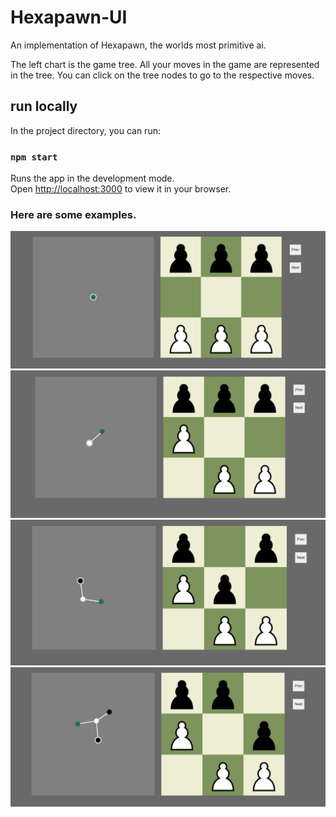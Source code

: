 # Hexapawn-UI

An implementation of Hexapawn, the worlds most primitive ai.

The left chart is the game tree. All your moves in the game are represented in the tree. You can click on the tree nodes to go to the respective moves.

## run locally

In the project directory, you can run:

### `npm start`

Runs the app in the development mode.\
Open [http://localhost:3000](http://localhost:3000) to view it in your browser.

### Here are some examples.

![](./imgs/1.png)
![](./imgs/2.png)
![](./imgs/3.png)
![](./imgs/4.png)